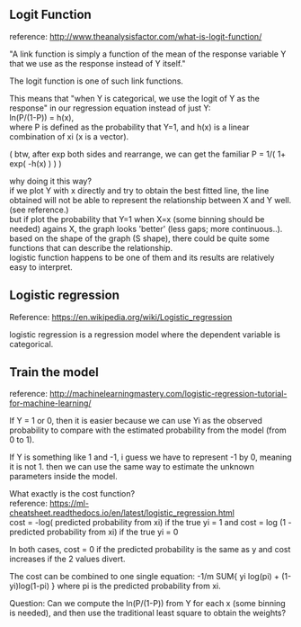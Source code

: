 Logit Function
--------------------------

reference: http://www.theanalysisfactor.com/what-is-logit-function/

"A link function is simply a function of the mean of the response variable Y 
that we use as the response 
instead of Y itself."

The logit function is one of such link functions.

This means that "when Y is categorical, we use the logit of Y as the response" in our regression equation instead of just Y:  
ln(P/(1-P)) = h(x),  
where P is defined as the probability that Y=1, and h(x) is a linear combination of xi (x is a vector).

(   btw, after exp both sides and rearrange, we can get the familiar P = 1/( 1+ exp( -h(x) ) )   )

why doing it this way?  
if we plot Y with x directly and try to obtain the best fitted line, the line obtained will not be able to represent the relationship between X and Y well. 
(see reference.)  
but if plot the probability that Y=1 when X=x (some binning should be needed) agains X, 
the graph looks 'better' (less gaps; more continuous..).  
based on the shape of the graph (S shape), there could be quite some functions that can describe the relationship.  
logistic function happens to be one of them and its results are relatively easy to interpret.


Logistic regression
------------------------------

Reference: https://en.wikipedia.org/wiki/Logistic_regression

logistic regression is a regression model where the dependent variable is categorical.


Train the model
---------------------

reference: http://machinelearningmastery.com/logistic-regression-tutorial-for-machine-learning/

If Y = 1 or 0, then it is easier because we can use Yi as the observed probability to compare with the estimated probability from the model (from 0 to 1).  

If Y is something like 1 and -1, i guess we have to represent -1 by 0, meaning it is not 1.
then we can use the same way to estimate the unknown parameters inside the model.

What exactly is the cost function?  
reference: https://ml-cheatsheet.readthedocs.io/en/latest/logistic_regression.html  
cost = -log( predicted probability from xi) if the true yi = 1 and
cost = log (1 - predicted probability from xi) if the true yi = 0

In both cases, cost = 0 if the predicted probability is the same as y and cost increases if the 2 values divert.

The cost can be combined to one single equation: -1/m SUM{ yi log(pi) + (1-yi)log(1-pi) }
where pi is the predicted probability from xi.


Question: Can we compute the ln(P/(1-P)) from Y for each x (some binning is needed), and then use the traditional least square to obtain the weights?
